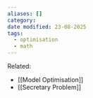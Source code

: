```yaml
---
aliases: []
category:
date modified: 23-08-2025
tags:
  - optimisation
  - math
---
```

Related:
- [[Model Optimisation]]
- [[Secretary Problem]]